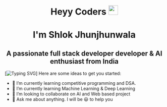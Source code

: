 ### 
<h1 align="center">Heyy Coders <img src="https://raw.githubusercontent.com/MartinHeinz/MartinHeinz/master/wave.gif" width="30px">
<h1 align="center">I'm Shlok Jhunjhunwala</h1>
<h2 align="center">A passionate full stack developer developer & AI enthusiast from India</h2>
  
 [![Typing SVG](https://readme-typing-svg.herokuapp.com/?lines=Controlling+Complexity+is+the+essence+of+programming;)]
Here are some ideas to get you started:

- 🔭 I’m currently learning competitive programming and DSA. 
- 🌱 I’m currently learning Machine Learning & Deep Learning
- 👯 I’m looking to collaborate on AI and Web based project
- 💬 Ask me about anything. I will be 😃 to help you 

